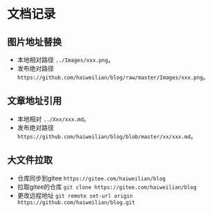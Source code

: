 # 文档记录

## 图片地址替换

- 本地相对路径 `../Images/xxx.png`。
- 发布绝对路径 `https://github.com/haiweilian/blog/raw/master/Images/xxx.png`。

## 文章地址引用

- 本地相对 `../Xxx/xxx.md`。
- 发布绝对路径 `https://github.com/haiweilian/blog/blob/master/xx/xxx.md`。

## 大文件拉取

- 仓库同步到gitee `https://gitee.com/haiweilian/blog`
- 拉取gitee的仓库 `git clone https://gitee.com/haiweilian/blog`
- 更改远程地址 `git remote set-url origin https://github.com/haiweilian/blog.git`
